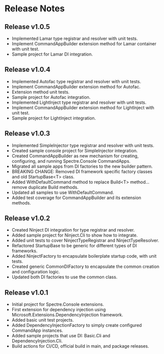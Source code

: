 # Release Notes

## Release v1.0.5
* Implemented Lamar type registrar and resolver with unit tests.
* Implement CommandAppBuilder extension method for Lamar container with unit test.
* Sample project for Lamar DI integration.

## Release v1.0.4
* Implemented Autofac type registrar and resolver with unit tests.
* Implement CommandAppBuilder extension method for Autofac.
* Extension method unit tests.
* Sample project for Autofac integration.
* Implemented LightInject type registrar and resolver with unit tests.
* Implement CommandAppBuilder extension method for LightInject with unit test.
* Sample project for LightInject integration.

## Release v1.0.3
* Implemented SimpleInjector type registrar and resolver with unit tests.
* Created sample console project for SimpleInjector integration.
* Created CommandAppBuilder as new mechanism for creating, configuring, and running Spectre.Console CommandApps.
* Migrated all sample apps from DI factories to the new builder pattern.
* BREAKING CHANGE: Removed DI framework specific factory classes and old StartupBase&lt;T&gt; class.
* Added WithDefaultCommand method to replace Build&lt;T&gt; method... remove duplicate Build methods.
* Updated all samples to use WithDefaultCommand.
* Added test coverage for CommandAppBuilder and its extension methods.

## Release v1.0.2
* Created Ninject DI integration for type registrar and resolver.
* Added sample project for Ninject.Cli to show how to integrate.
* Added unit tests to cover NinjectTypeRegistrar and NinjectTypeResolver.
* Refactored StartupBase to be generic for different types of DI frameworks.
* Added NinjectFactory to encapsulate boilerplate startup code, with unit tests.
* Created generic CommonDIFactory to encapsulate the common creation and configuration logic.
* Updated both DI factories to use the common class.

## Release v1.0.1
* Initial project for Spectre.Console extensions.
* First extension for dependency injection using Microsoft.Extensions.DependencyInjection framework.
* Added basic unit test projects.
* Added DependencyInjectionFactory to simply create configured CommandApp instances.
* Added sample projects that use DI: Basic.Cli and DependencyInjection.Cli.
* Build actions for CI/CD, official build in main, and package releases.
